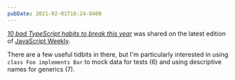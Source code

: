 ```yaml
---
pubDate: 2021-02-01T16:24-0400
---
```


[_10 bad TypeScript habits to break this year_](https://startup-cto.net/10-bad-typescript-habits-to-break-this-year/) was shared on the latest edition of [JavaScript Weekly](https://javascriptweekly.com/).

There are a few useful tidbits in there, but I'm particularly interested in using `class Foo implements Bar` to mock data for tests (6) and using descriptive names for generics (7).